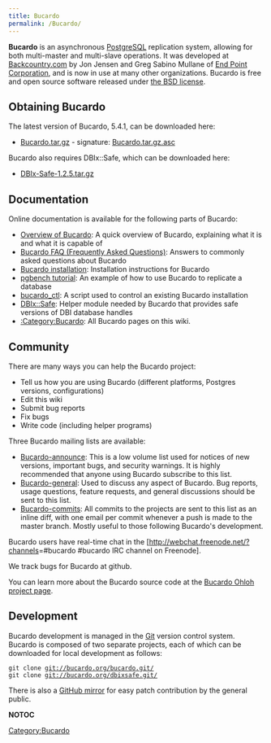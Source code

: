 ```yaml
---
title: Bucardo
permalink: /Bucardo/
---
```


**Bucardo** is an asynchronous [PostgreSQL](http://www.postgresql.org/) replication system, allowing for both multi-master and multi-slave operations. It was developed at [Backcountry.com](http://www.backcountry.com/) by Jon Jensen and Greg Sabino Mullane of [End Point Corporation](http://www.endpoint.com/), and is now in use at many other organizations. Bucardo is free and open source software released under [the BSD license](/Bucardo/LICENSE "wikilink").

Obtaining Bucardo
-----------------

The latest version of Bucardo, 5.4.1, can be downloaded here:

-   [Bucardo.tar.gz](http://bucardo.org/downloads/Bucardo-5.4.1.tar.gz) - signature: [Bucardo.tar.gz.asc](http://bucardo.org/downloads/Bucardo-5.4.1.tar.gz.asc)

Bucardo also requires DBIx::Safe, which can be downloaded here:

-   [DBIx-Safe-1.2.5.tar.gz](http://bucardo.org/downloads/DBIx-Safe-1.2.5.tar.gz)

Documentation
-------------

Online documentation is available for the following parts of Bucardo:

-   [Overview of Bucardo](/Bucardo/Documentation/Overview "wikilink"): A quick overview of Bucardo, explaining what it is and what it is capable of
-   [Bucardo FAQ (Frequently Asked Questions)](/Bucardo/FAQ "wikilink"): Answers to commonly asked questions about Bucardo
-   [Bucardo installation](/Bucardo/Installation "wikilink"): Installation instructions for Bucardo
-   [pgbench tutorial](/Bucardo/pgbench_example "wikilink"): An example of how to use Bucardo to replicate a database
-   [bucardo_ctl](/bucardo_ctl "wikilink"): A script used to control an existing Bucardo installation
-   [DBIx::Safe](/DBIx::Safe "wikilink"): Helper module needed by Bucardo that provides safe versions of DBI database handles
-   [:Category:Bucardo](/:Category:Bucardo "wikilink"): All Bucardo pages on this wiki.

Community
---------

There are many ways you can help the Bucardo project:

-   Tell us how you are using Bucardo (different platforms, Postgres versions, configurations)
-   Edit this wiki
-   Submit bug reports
-   Fix bugs
-   Write code (including helper programs)

Three Bucardo mailing lists are available:

-   [Bucardo-announce](https://mail.endcrypt.com/mailman/listinfo/bucardo-announce): This is a low volume list used for notices of new versions, important bugs, and security warnings. It is highly recommended that anyone using Bucardo subscribe to this list.
-   [Bucardo-general](https://mail.endcrypt.com/mailman/listinfo/bucardo-general): Used to discuss any aspect of Bucardo. Bug reports, usage questions, feature requests, and general discussions should be sent to this list.
-   [Bucardo-commits](https://mail.endcrypt.com/mailman/listinfo/bucardo-commits): All commits to the projects are sent to this list as an inline diff, with one email per commit whenever a push is made to the master branch. Mostly useful to those following Bucardo's development.

Bucardo users have real-time chat in the [<http://webchat.freenode.net/?channels>=\#bucardo \#bucardo IRC channel on Freenode].

We track bugs for Bucardo at github.

You can learn more about the Bucardo source code at the [Bucardo Ohloh project page](https://www.ohloh.net/p/bucardo).

Development
-----------

Bucardo development is managed in the [Git](http://git-scm.com/) version control system. Bucardo is composed of two separate projects, each of which can be downloaded for local development as follows:

`git clone `[`git://bucardo.org/bucardo.git/`](git://bucardo.org/bucardo.git/)
`git clone `[`git://bucardo.org/dbixsafe.git/`](git://bucardo.org/dbixsafe.git/)

There is also a [GitHub mirror](http://github.com/bucardo) for easy patch contribution by the general public.

__NOTOC__

[Category:Bucardo](/Category:Bucardo "wikilink")

